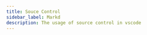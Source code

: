 ```yaml
---
title: Souce Control
sidebar_label: Markd
description: The usage of source control in vscode
---
```

